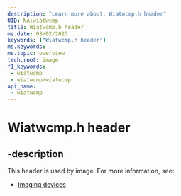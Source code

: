 ```yaml
---
description: "Learn more about: Wiatwcmp.h header"
UID: NA:wiatwcmp
title: Wiatwcmp.h header
ms.date: 03/02/2023
keywords: ["Wiatwcmp.h header"]
ms.keywords: 
ms.topic: overview
tech.root: image
f1_keywords:
 - wiatwcmp
 - wiatwcmp/wiatwcmp
api_name:
 - wiatwcmp
---
```


# Wiatwcmp.h header

## -description

This header is used by image. For more information, see:

- [Imaging devices](../_image/index.md)
